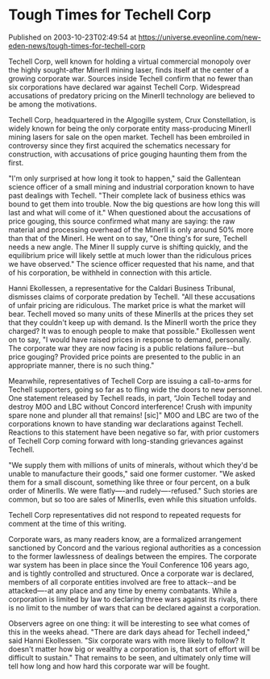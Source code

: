 # Tough Times for Techell Corp
Published on 2003-10-23T02:49:54 at https://universe.eveonline.com/new-eden-news/tough-times-for-techell-corp

Techell Corp, well known for holding a virtual commercial monopoly over the highly sought-after MinerII mining laser, finds itself at the center of a growing corporate war. Sources inside Techell confirm that no fewer than six corporations have declared war against Techell Corp. Widespread accusations of predatory pricing on the MinerII technology are believed to be among the motivations. 

Techell Corp, headquartered in the Algogille system, Crux Constellation, is widely known for being the only corporate entity mass-producing MinerII mining lasers for sale on the open market. Techell has been embroiled in controversy since they first acquired the schematics necessary for construction, with accusations of price gouging haunting them from the first. 

"I'm only surprised at how long it took to happen," said the Gallentean science officer of a small mining and industrial corporation known to have past dealings with Techell. "Their complete lack of business ethics was bound to get them into trouble. Now the big questions are how long this will last and what will come of it." When questioned about the accusations of price gouging, this source confirmed what many are saying: the raw material and processing overhead of the MinerII is only around 50% more than that of the MinerI. He went on to say, "One thing's for sure, Techell needs a new angle. The Miner II supply curve is shifting quickly, and the equilibrium price will likely settle at much lower than the ridiculous prices we have observed." The science officer requested that his name, and that of his corporation, be withheld in connection with this article. 

Hanni Ekollessen, a representative for the Caldari Business Tribunal, dismisses claims of corporate predation by Techell. "All these accusations of unfair pricing are ridiculous. The market price is what the market will bear. Techell moved so many units of these MinerIIs at the prices they set that they couldn't keep up with demand. Is the MinerII worth the price they charged? It was to enough people to make that possible." Ekollessen went on to say, "I would have raised prices in response to demand, personally. The corporate war they are now facing is a public relations failure--but price gouging? Provided price points are presented to the public in an appropriate manner, there is no such thing." 

Meanwhile, representatives of Techell Corp are issuing a call-to-arms for Techell supporters, going so far as to fling wide the doors to new personnel. One statement released by Techell reads, in part, “Join Techell today and destroy M0O and LBC without Concord interference! Crush with impunity spare none and plunder all that remains! [sic]" M0O and LBC are two of the corporations known to have standing war declarations against Techell. Reactions to this statement have been negative so far, with prior customers of Techell Corp coming forward with long-standing grievances against Techell. 

"We supply them with millions of units of minerals, without which they'd be unable to manufacture their goods," said one former customer. "We asked them for a small discount, something like three or four percent, on a bulk order of MinerIIs. We were flatly—-and rudely—-refused." Such stories are common, but so too are sales of MinerIIs, even while this situation unfolds. 

Techell Corp representatives did not respond to repeated requests for comment at the time of this writing. 

Corporate wars, as many readers know, are a formalized arrangement sanctioned by Concord and the various regional authorities as a concession to the former lawlessness of dealings between the empires. The corporate war system has been in place since the Youil Conference 106 years ago, and is tightly controlled and structured. Once a corporate war is declared, members of all corporate entities involved are free to attack--and be attacked—-at any place and any time by enemy combatants. While a corporation is limited by law to declaring three wars against its rivals, there is no limit to the number of wars that can be declared against a corporation. 

Observers agree on one thing: it will be interesting to see what comes of this in the weeks ahead. "There are dark days ahead for Techell indeed," said Hanni Ekollessen. "Six corporate wars with more likely to follow? It doesn't matter how big or wealthy a corporation is, that sort of effort will be difficult to sustain." That remains to be seen, and ultimately only time will tell how long and how hard this corporate war will be fought.
